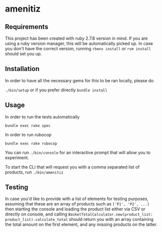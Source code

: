 # amenitiz

## Requirements

This project has been created with ruby 2.7.8 version in mind. If you are using a ruby version manager, this will be automatically picked up.
In case you don't have the correct version, running `rbenv install` or `rvm install` should set you up.

## Installation

In order to have all the necessary gems for this to be ran locally, please do

`./bin/setup` or if you prefer directly `bundle install`

## Usage

In order to run the tests automatically

`bundle exec rake spec`

In order to run rubocop

`bundle exec rake rubocop`

You can run `./bin/console` for an interactive prompt that will allow you to experiment.

To start the CLI that will request you with a comma separated list of products, run `./bin/amenitiz`

## Testing

In case you'd like to provide with a list of elements for testing purposes, assuming that these are
an array of products such as `['P1', 'P2', ...]` then starting the console and loading the product list
either via CSV or directly on console, and calling `BasketTotalCalculator.new(product_list: product_list).calculate_total`
should return you with an array containing the total amount on the first element, and any missing products
on the latter.
